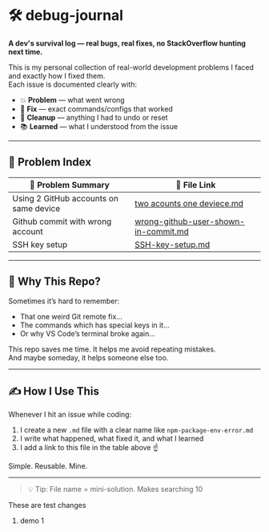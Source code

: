 # 🛠️ debug-journal

**A dev's survival log — real bugs, real fixes, no StackOverflow hunting next time.**

This is my personal collection of real-world development problems I faced and exactly how I fixed them.  
Each issue is documented clearly with:

- 💥 **Problem** — what went wrong  
- 🧠 **Fix** — exact commands/configs that worked  
- 🧹 **Cleanup** — anything I had to undo or reset  
- 📚 **Learned** — what I understood from the issue

---

## 📂 Problem Index

| 🔎 Problem Summary | 📁 File Link |
|--------------------|-------------|
| Using 2 GitHub accounts on same device | [two acounts one deviece.md](./two%20account-one-device.md) |
| Github commit with wrong account| [wrong-github-user-shown-in-commit.md](wrong-github-user-shown-in-commit.md)|
|SSH key setup|[SSH-key-setup.md](https://github.com/Rynox1612/setup-vault/blob/main/SSH-key-setup/info.md)|
--- 

## 🧠 Why This Repo?

Sometimes it’s hard to remember:
- That one weird Git remote fix...
- The commands which has special keys in it...
- Or why VS Code’s terminal broke again...

This repo saves me time. It helps me avoid repeating mistakes.  
And maybe someday, it helps someone else too.

---

## ✍️ How I Use This

Whenever I hit an issue while coding:

1. I create a new `.md` file with a clear name like `npm-package-env-error.md`
2. I write what happened, what fixed it, and what I learned
3. I add a link to this file in the table above ☝️

Simple. Reusable. Mine.

---

> 💡 Tip: File name = mini-solution. Makes searching 10

These are test changes 

1.  demo 1